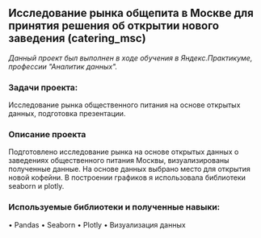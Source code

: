 ## Исследование рынка общепита в Москве для принятия решения об открытии нового заведения (catering_msc)
*Данный проект был выполнен в ходе обучения в Яндекс.Практикуме, профессии "Аналитик данных".*
### Задачи проекта:
Исследование рынка общественного питания на основе открытых данных, подготовка презентации.
### Описание проекта
Подготовлено исследование рынка на основе открытых данных о заведениях общественного питания Москвы, визуализированы полученные данные. На основе данных выбрано место для открытия новой кофейни. В построении графиков я использовала библиотеки seaborn и plotly.
### Используемые библиотеки и полученные навыки:
•	Pandas
•	Seaborn
•	Plotly
•	Визуализация данных
